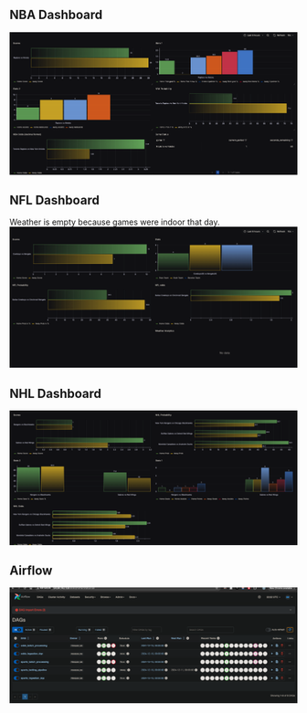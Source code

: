 
## NBA Dashboard
![NBA real-time](images/nba_real_time.png)

## NFL Dashboard
Weather is empty because games were indoor that day. 
![NFL real-time](images/nfl_real_time.png)

## NHL Dashboard
![NHL real-time](images/nhl_real_time.png)

## Airflow
![Airflow](images/airflow.png)